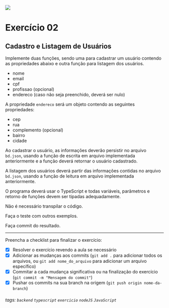 ![](https://i.imgur.com/xG74tOh.png)

# Exercício 02

## Cadastro e Listagem de Usuários

Implemente duas funções, sendo uma para cadastrar um usuário contendo as propriedades abaixo e outra função para listagem dos usuários.

-   nome
-   email
-   cpf
-   profissao (opcional)
-   endereco (caso não seja preenchido, deverá ser nulo)

A propriedade `endereco` será um objeto contendo as seguintes propriedades:

-   cep
-   rua
-   complemento (opcional)
-   bairro
-   cidade

Ao cadastrar o usuário, as informações deverão persistir no arquivo `bd.json`, usando a função de escrita em arquivo implementada anteriormente e a função deverá retornar o usuário cadastrado.

A listagem dos usuários deverá partir das informações contidas no arquivo `bd.json`, usando a função de leitura em arquivo implementada anteriormente.

O programa deverá usar o TypeScript e todas variáveis, parâmetros e retorno de funções devem ser tipadas adequadamente.

Não é necessário transpilar o código.

Faça o teste com outros exemplos.

Faça commit do resultado.

---

Preencha a checklist para finalizar o exercício:

-   [x] Resolver o exercício revendo a aula se necessário
-   [x] Adicionar as mudanças aos commits (`git add .` para adicionar todos os arquivos, ou `git add nome_do_arquivo` para adicionar um arquivo específico)
-   [x] Commitar a cada mudança significativa ou na finalização do exercício (`git commit -m "Mensagem do commit"`)
-   [x] Pushar os commits na sua branch na origem (`git push origin nome-da-branch`)

###### tags: `backend` `typescript` `exercicio` `nodeJS` `JavaScript`
